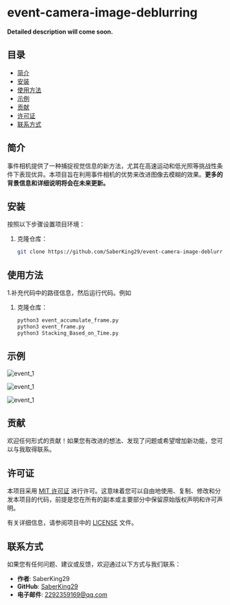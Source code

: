 # event-camera-image-deblurring
**Detailed description will come soon.**

## 目录

- [简介](#简介)
- [安装](#安装)
- [使用方法](#使用方法)
- [示例](#示例)
- [贡献](#贡献)
- [许可证](#许可证)
- [联系方式](#联系方式)

## 简介

事件相机提供了一种捕捉视觉信息的新方法，尤其在高速运动和低光照等挑战性条件下表现优异。本项目旨在利用事件相机的优势来改进图像去模糊的效果。**更多的背景信息和详细说明将会在未来更新。**

## 安装

按照以下步骤设置项目环境：

1. 克隆仓库：
   ```bash
   git clone https://github.com/SaberKing29/event-camera-image-deblurring.git

## 使用方法

1.补充代码中的路径信息，然后运行代码。例如
1. 克隆仓库：
   ```bash
   python3 event_accumulate_frame.py
   python3 event_frame.py
   python3 Stacking_Based_on_Time.py

## 示例

![event_1](./events/event_accumulate_frame.jpg)

![event_1](./events/event_frame.jpg)

![event_1](./events/time_surface.jpg)

## 贡献

欢迎任何形式的贡献！如果您有改进的想法、发现了问题或希望增加新功能，您可以与我取得联系。

## 许可证

本项目采用 [MIT 许可证](https://opensource.org/licenses/MIT) 进行许可。这意味着您可以自由地使用、复制、修改和分发本项目的代码，前提是您在所有的副本或主要部分中保留原始版权声明和许可声明。

有关详细信息，请参阅项目中的 [LICENSE](./LICENSE) 文件。

## 联系方式

如果您有任何问题、建议或反馈，欢迎通过以下方式与我们联系：

- **作者**: SaberKing29
- **GitHub**: [SaberKing29](https://github.com/SaberKing29)
- **电子邮件**: 2292359169@qq.com
